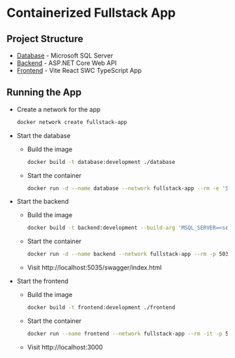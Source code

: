 # Containerized Fullstack App

## Project Structure

- [Database](./database) - Microsoft SQL Server
- [Backend](./backend) - ASP.NET Core Web API
- [Frontend](./frontend) - Vite React SWC TypeScript App

## Running the App

- Create a network for the app
  ```sh
  docker network create fullstack-app
  ```
- Start the database

  - Build the image
    ```sh
    docker build -t database:development ./database
    ```
  - Start the container
    ```sh
    docker run -d --name database --network fullstack-app --rm -e 'SA_PASSWORD=<server_password>' -p 1433:1433 database:development
    ```

- Start the backend

  - Build the image
    ```sh
    docker build -t backend:development --build-arg 'MSQL_SERVER=<server>'  --build-arg 'MSQL_PASSWORD=<password>'  ./backend
    ```
  - Start the container
    ```sh
    docker run -d --name backend --network fullstack-app --rm -p 5035:8080 backend:development
    ```
  - Visit http://localhost:5035/swagger/index.html

- Start the frontend

  - Build the image
    ```sh
    docker build -t frontend:development ./frontend
    ```
  - Start the container
    ```sh
    docker run --name frontend --network fullstack-app --rm -it -p 5173:5173 frontend:development
    ```
  - Visit http://localhost:3000
